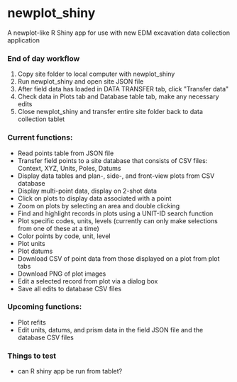 # newplot_shiny
A newplot-like R Shiny app for use with new EDM excavation data collection application


### End of day workflow
1) Copy site folder to local computer with newplot_shiny
2) Run newplot_shiny and open site JSON file 
3) After field data has loaded in DATA TRANSFER tab, click "Transfer data"
4) Check data in Plots tab and Database table tab, make any necessary edits
5) Close newplot_shiny and transfer entire site folder back to data collection tablet


### Current functions:
- Read points table from JSON file
- Transfer field points to a site database that consists of CSV files: Context, XYZ, Units, Poles, Datums
- Display data tables and plan-, side-, and front-view plots from CSV database
- Display multi-point data, display on 2-shot data
- Click on plots to display data associated with a point
- Zoom on plots by selecting an area and double clicking
- Find and highlight records in plots using a UNIT-ID search function
- Plot specific codes, units, levels (currently can only make selections from one of these at a time)
- Color points by code, unit, level
- Plot units
- Plot datums
- Download CSV of point data from those displayed on a plot from plot tabs
- Download PNG of plot images
- Edit a selected record from plot via a dialog box
- Save all edits to database CSV files

### Upcoming functions:
- Plot refits
- Edit units, datums, and prism data in the field JSON file and the database CSV files 


### Things to test
- can R shiny app be run from tablet?



